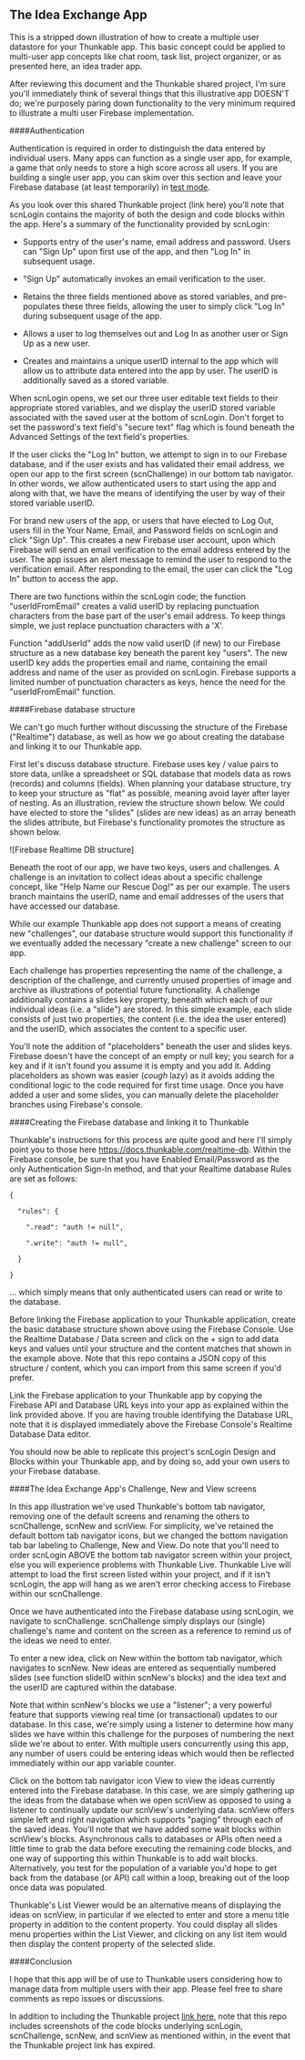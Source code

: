 ## The Idea Exchange App 

This is a stripped down illustration of how to create a multiple user
datastore for your Thunkable app.  This basic concept could be applied to
multi-user app concepts like chat room, task list, project organizer, or as
presented here, an idea trader app.

After reviewing this document and the Thunkable shared project, I'm sure
you'll immediately think of several things that this illustrative app DOESN'T
do; we're purposely paring down  functionality to the very minimum required to
illustrate a multi user Firebase implementation.

####Authentication

Authentication is required in order to distinguish the data entered by
individual users.  Many apps can function as a single user app, for example, a
game that only needs to store a high score across all users.  If you are
building a single user app, you can skim over this section and leave your
Firebase database (at least temporarily) in [test
mode](https://firebase.google.com/docs/rules/basics#realtime-database).

As you look over this shared Thunkable project (link here) you'll note that
scnLogin contains the majority of both the design and code blocks within the
app.   Here's a summary of  the functionality provided by scnLogin:

  * Supports entry of the user's name, email address and password.  Users can "Sign Up" upon first use of the app, and then "Log In" in subsequent usage.

  * "Sign Up" automatically invokes an email verification to the user.

  * Retains the three fields mentioned above as stored variables, and pre-populates these three fields, allowing the user to simply click "Log In" during subsequent usage of the app.

  * Allows a user to log themselves out and Log In as another user or Sign Up as a new user.

  * Creates and maintains a unique userID internal to the app which will allow us to attribute data entered into the app by user.  The userID is additionally saved as a stored variable.

When scnLogin opens, we set our three user editable text fields to their
appropriate stored variables, and we display the userID stored variable
associated with the saved user at the bottom of scnLogin.  Don't forget to set
the password's text field's "secure text" flag which is found beneath the
Advanced Settings of the text field's properties.  

If the user clicks the "Log In" button, we attempt to sign in to our Firebase
database, and if the user exists and has validated their email address, we
open our app to the first screen (scnChallenge) in our bottom tab navigator.
In other words, we allow authenticated users to start using the app and along
with that, we have the means of identifying the user by way of their stored
variable userID.

For brand new users of the app, or users that have elected to Log Out, users
fill in the Your Name, Email, and Password fields on scnLogin and click "Sign
Up".  This creates a new Firebase user account, upon which Firebase will send
an email verification to the email address entered by the user.  The app
issues an alert message to remind the user to respond to the verification
email.  After responding to the email, the user can click the "Log In" button
to access the app.

There are two functions within the scnLogin code; the function
"userIdFromEmail" creates a valid userID by replacing punctuation characters
from the base part of the user's email address.  To keep things simple, we
just replace punctuation characters with a 'X'.  

Function "addUserId" adds the now valid userID (if new) to our Firebase
structure as a new database key beneath the parent key "users".  The new
userID key adds the properties email and name, containing the email address
and name of the user as provided on scnLogin.  Firebase supports a limited
number of punctuation characters as keys, hence the need for the
"userIdFromEmail" function.

####Firebase database structure

We can't go much further without discussing the structure of the Firebase
("Realtime") database, as well as how we go about creating the database and
linking it to our Thunkable app.


First let's discuss database structure.  Firebase uses key / value pairs to
store data, unlike a spreadsheet or SQL database that models data as rows
(records) and columns (fields).  When planning your database structure, try to
keep your structure as "flat" as possible, meaning avoid layer after layer of
nesting.   As an illustration, review the structure shown below.   We could
have elected to store the "slides" (slides are new ideas) as an array beneath
the slides attribute, but Firebase's functionality promotes the structure as
shown below.

![Firebase Realtime DB structure]

Beneath the root of our app, we have two keys, users and challenges.  A
challenge is an invitation to collect ideas about a specific challenge
concept, like "Help Name our Rescue Dog!" as per our example.  The users
branch maintains the userID, name and email addresses of the users that have
accessed our database.

While our example Thunkable app does not support a means of creating new
"challenges", our database structure would support this functionality if we
eventually added the necessary "create a new challenge" screen to our app.  

Each challenge has properties representing the name of the challenge, a
description of the challenge, and currently unused properties of image and
archive as illustrations of potential future functionality.  A challenge
additionally contains a slides key property, beneath which each of our
individual ideas (i.e. a "slide") are stored.  In this simple example, each
slide consists of just two properties, the content (i.e. the idea the user
entered) and the userID, which associates the content to a specific user.

You'll note the addition of "placeholders" beneath the user and slides keys.
Firebase doesn't have the concept of an empty or null key; you search for a
key and if it isn't found you assume it is empty and you add it.  Adding
placeholders as shown was easier (*cough* lazy) as it avoids adding the
conditional logic to the code required for first time usage.  Once you have
added a user and some slides, you can manually delete the placeholder branches
using Firebase's console.

####Creating the Firebase database and linking it to Thunkable

Thunkable's instructions for this process are quite good and here I'll simply
point you to those here https://docs.thunkable.com/realtime-db.  Within the
Firebase console, be sure that you have Enabled Email/Password as the only
Authentication Sign-In method, and that your Realtime database Rules are set
as follows:


    {
    
      "rules": {
    
        ".read": "auth != null", 
    
        ".write": "auth != null",
    
      }
    
    }

… which simply means that only authenticated users can read or write to the
database.

Before linking the Firebase application to your Thunkable application, create
the basic database structure shown above using the Firebase Console.  Use the
Realtime Database / Data screen and click on the + sign to add data keys and
values until your structure and the content matches that shown in the example
above.  Note that this repo contains a JSON copy of this structure / content,
which you can import from this same screen if you'd prefer.

Link the Firebase application to your Thunkable app by copying the Firebase
API and Database URL keys into your app as explained within the link provided
above.  If you are having trouble identifying the Database URL, note that it
is displayed immediately above the Firebase Console's Realtime Database Data editor.

You should now be able to replicate this project's scnLogin Design and Blocks
within your Thunkable app, and by doing so, add your own users to your
Firebase database.

####The Idea Exchange App's Challenge, New and View screens

In this app illustration we've used Thunkable's bottom tab navigator, removing
one of the default screens and renaming the others to scnChallenge, scnNew and
scnView.   For simplicity, we've retained the default bottom tab navigator
icons, but we changed the bottom navigation tab bar labeling to Challenge, New
and View.   Do note that you'll need to order scnLogin ABOVE the bottom tab
navigator screen within your project, else you will experience problems with
Thunkable Live.  Thunkable Live will attempt to load the first screen listed
within your project, and if it isn't scnLogin, the app will hang as we aren't
error checking access to Firebase within our scnChallenge.

Once we have authenticated into the Firebase database using scnLogin, we
navigate to scnChallenge.  scnChallenge simply displays our (single)
challenge's name and content on the screen as a reference to remind us of the
ideas we need to enter.

To enter a new idea, click on New within the bottom tab navigator, which
navigates to scnNew. New ideas are entered as sequentially numbered slides
(see function slideID within scnNew's blocks) and the idea text and the userID
are captured within the database.  

Note that within scnNew's blocks we use a "listener"; a very powerful feature
that supports viewing real time (or transactional) updates to our database.
In this case, we're simply using a listener to determine how many slides we
have within this challenge for the purposes of numbering the next slide we're
about to enter.  With multiple users concurrently using this app, any number
of users could be entering ideas which would then be reflected immediately
within our app variable counter.

Click on the bottom tab navigator icon View to view the ideas currently
entered into the Firebase database.  In this case, we are simply gathering up
the ideas from the database when we open scnView as opposed to using a
listener to continually update our scnView's underlying data.  scnView offers
simple left and right navigation which supports "paging" through each of the
saved ideas.   You'll note that we have added some wait blocks within
scnView's blocks.  Asynchronous calls to databases or APIs often need a little
time to grab the data before executing the remaining code blocks, and one way
of supporting this within Thunkable is to add wait blocks.  Alternatively, you
test for the population of a variable you'd hope to get back from the database
(or API) call within a loop, breaking out of the loop once data was populated.

Thunkable's List Viewer would be an alternative means of displaying the ideas
on scnView, in particular if we elected to enter and store a menu title
property in addition to the content property.  You could display all slides
menu properties within the List Viewer, and clicking on any list item would
then display the content property of the selected slide.

####Conclusion

I hope that this app will be of use to Thunkable users considering how to
manage data from multiple users with their app.  Please feel free to share
comments as repo issues or discussions.

In addition to including the Thunkable project [link here](https://x.thunkable.com/copy/a5b21dfaeade0896a5f64ff1957224e2), note that
this repo includes screenshots of the code blocks underlying scnLogin,
scnChallenge, scnNew, and scnView as mentioned within, in the event that the Thunkable project link has expired.
